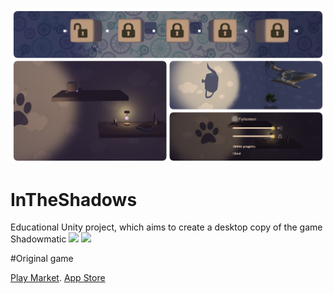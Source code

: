 ![](https://github.com/AliceSor/InTheShadows/blob/master/ScreenShots/ITS.jpg?raw=true)
# InTheShadows
Educational Unity project, which aims to create a desktop copy of the game Shadowmatic
![](https://github.com/AliceSor/InTheShadows/blob/master/ScreenShots/IntheShadows0.gif?raw=true)
![](https://github.com/AliceSor/InTheShadows/blob/master/ScreenShots/IntheShadows1.gif?raw=true)

#Original game

[Play Market](https://play.google.com/store/apps/details?id=com.triadastudio.shadowmatic&hl=ru).
[App Store](https://itunes.apple.com/ru/app/shadowmatic/id775888026?mt=8)
